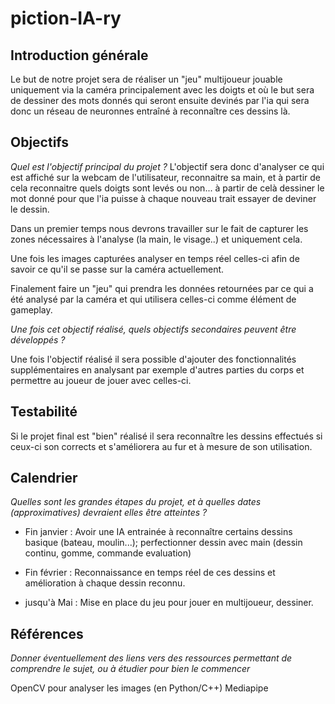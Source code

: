 # piction-IA-ry

## Introduction générale

Le but de notre projet sera de réaliser un "jeu" multijoueur jouable uniquement via la caméra
principalement avec les doigts et où le but sera de dessiner des mots donnés qui seront ensuite 
devinés par l'ia qui sera donc un réseau de neuronnes entraîné à reconnaître ces dessins là.
 

## Objectifs

_Quel est l'objectif principal du projet ?_
L'objectif sera donc d'analyser ce qui est affiché sur la webcam de l'utilisateur,
reconnaitre sa main, et à partir de cela reconnaitre quels doigts
sont levés ou non... à partir de celà dessiner le mot donné pour que l'ia puisse à 
chaque nouveau trait essayer de deviner le dessin.

Dans un premier temps nous devrons travailler sur le fait de capturer les zones
nécessaires à l'analyse (la main, le visage..) et uniquement cela.

Une fois les images capturées analyser en temps réel celles-ci afin de savoir
ce qu'il se passe sur la caméra actuellement.

Finalement faire un "jeu" qui prendra les données retournées par ce qui a été 
analysé par la caméra et qui utilisera celles-ci comme élément de gameplay.

_Une fois cet objectif réalisé, quels objectifs secondaires peuvent être
développés ?_

Une fois l'objectif réalisé il sera possible d'ajouter des fonctionnalités 
supplémentaires en analysant par exemple d'autres parties du corps et permettre au joueur
de jouer avec celles-ci.

## Testabilité

Si le projet final est "bien" réalisé il sera reconnaître les dessins effectués si
ceux-ci son corrects et s'améliorera au fur et à mesure de son utilisation.

## Calendrier

_Quelles sont les grandes étapes du projet, et à quelles dates (approximatives)
devraient elles être atteintes ?_

- Fin janvier : Avoir une IA entrainée à reconnaître certains dessins basique (bateau, moulin...); perfectionner dessin avec main (dessin continu, gomme, commande evaluation)

- Fin février : Reconnaissance en temps réel de ces dessins et amélioration à chaque dessin reconnu.

- jusqu'à Mai : Mise en place du jeu pour jouer en multijoueur, dessiner.


## Références

_Donner éventuellement des liens vers des ressources permettant de comprendre le
sujet, ou à étudier pour bien le commencer_

OpenCV pour analyser les images (en Python/C++)
Mediapipe

